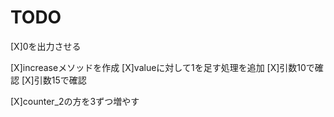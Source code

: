 TODO
===================

[X]0を出力させる

[X]increaseメソッドを作成
    [X]valueに対して1を足す処理を追加
    [X]引数10で確認
    [X]引数15で確認

[X]counter_2の方を3ずつ増やす
